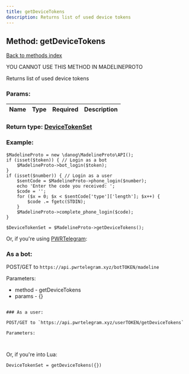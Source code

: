 ```yaml
---
title: getDeviceTokens
description: Returns list of used device tokens
---
```

## Method: getDeviceTokens  
[Back to methods index](index.md)


YOU CANNOT USE THIS METHOD IN MADELINEPROTO


Returns list of used device tokens

### Params:

| Name     |    Type       | Required | Description |
|----------|:-------------:|:--------:|------------:|


### Return type: [DeviceTokenSet](../types/DeviceTokenSet.md)

### Example:


```
$MadelineProto = new \danog\MadelineProto\API();
if (isset($token)) { // Login as a bot
    $MadelineProto->bot_login($token);
}
if (isset($number)) { // Login as a user
    $sentCode = $MadelineProto->phone_login($number);
    echo 'Enter the code you received: ';
    $code = '';
    for ($x = 0; $x < $sentCode['type']['length']; $x++) {
        $code .= fgetc(STDIN);
    }
    $MadelineProto->complete_phone_login($code);
}

$DeviceTokenSet = $MadelineProto->getDeviceTokens();
```

Or, if you're using [PWRTelegram](https://pwrtelegram.xyz):

### As a bot:

POST/GET to `https://api.pwrtelegram.xyz/botTOKEN/madeline`

Parameters:

* method - getDeviceTokens
* params - {}

```

### As a user:

POST/GET to `https://api.pwrtelegram.xyz/userTOKEN/getDeviceTokens`

Parameters:



```

Or, if you're into Lua:

```
DeviceTokenSet = getDeviceTokens({})
```

